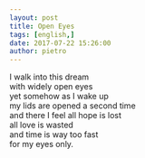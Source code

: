 ```yaml
---
layout: post
title: Open Eyes
tags: [english,]
date: 2017-07-22 15:26:00
author: pietro
---
```

I walk into this dream<br/>with widely open eyes<br/>yet somehow as I wake up<br/>my lids are opened a second time<br/>and there I feel all hope is lost<br/>all love is wasted<br/>and time is way too fast<br/>for my eyes only.
